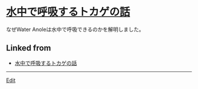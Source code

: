 ---
---
# [水中で呼吸するトカゲの話](/水中で呼吸するトカゲの話)

[](https://www.youtube.com/watch?v=--ICPdGIHFQ)

なぜWater Anoleは水中で呼吸できるのかを解明しました。



## Linked from

* [水中で呼吸するトカゲの話](水中で呼吸するトカゲの話.md)


----
[Edit](https://github.com/vitroid/vitroid.github.io/edit/master/MD/水中で呼吸するトカゲの話.md)
